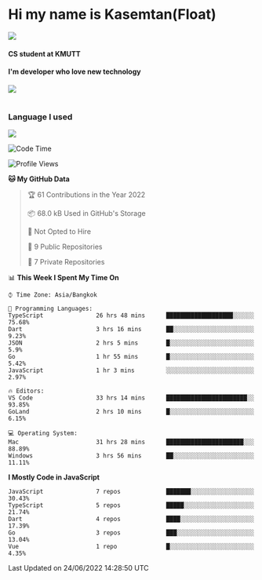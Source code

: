 # Hi my name is Kasemtan(Float)
![](https://64.media.tumblr.com/9c2a8f831efe8da556ffbf89cebb52c9/b86c1ab833a37e32-93/s1280x1920/d000dc22f75df64be2bc150f5fa69c4f6df6bb07.gifv)
#### CS student at KMUTT
#### I'm developer who love new technology
[![](https://github-readme-stats.vercel.app/api?username=FloatKasemtan&show_icons=true&theme=nightowl)]()
#
### Language I used
[![](https://github-readme-stats.vercel.app/api/top-langs/?username=FloatKasemtan&layout=compact&theme=nightowl)]()
<!--START_SECTION:waka-->
![Code Time](http://img.shields.io/badge/Code%20Time-502%20hrs%209%20mins-blue)

![Profile Views](http://img.shields.io/badge/Profile%20Views-0-blue)

**🐱 My GitHub Data** 

> 🏆 61 Contributions in the Year 2022
 > 
> 📦 68.0 kB Used in GitHub's Storage 
 > 
> 🚫 Not Opted to Hire
 > 
> 📜 9 Public Repositories 
 > 
> 🔑 7 Private Repositories  
 > 
📊 **This Week I Spent My Time On** 

```text
⌚︎ Time Zone: Asia/Bangkok

💬 Programming Languages: 
TypeScript               26 hrs 48 mins      ███████████████████░░░░░░   75.68% 
Dart                     3 hrs 16 mins       ██░░░░░░░░░░░░░░░░░░░░░░░   9.23% 
JSON                     2 hrs 5 mins        █░░░░░░░░░░░░░░░░░░░░░░░░   5.9% 
Go                       1 hr 55 mins        █░░░░░░░░░░░░░░░░░░░░░░░░   5.42% 
JavaScript               1 hr 3 mins         ░░░░░░░░░░░░░░░░░░░░░░░░░   2.97%

🔥 Editors: 
VS Code                  33 hrs 14 mins      ███████████████████████░░   93.85% 
GoLand                   2 hrs 10 mins       █░░░░░░░░░░░░░░░░░░░░░░░░   6.15%

💻 Operating System: 
Mac                      31 hrs 28 mins      ██████████████████████░░░   88.89% 
Windows                  3 hrs 56 mins       ██░░░░░░░░░░░░░░░░░░░░░░░   11.11%

```

**I Mostly Code in JavaScript** 

```text
JavaScript               7 repos             ███████░░░░░░░░░░░░░░░░░░   30.43% 
TypeScript               5 repos             █████░░░░░░░░░░░░░░░░░░░░   21.74% 
Dart                     4 repos             ████░░░░░░░░░░░░░░░░░░░░░   17.39% 
Go                       3 repos             ███░░░░░░░░░░░░░░░░░░░░░░   13.04% 
Vue                      1 repo              █░░░░░░░░░░░░░░░░░░░░░░░░   4.35%

```



 Last Updated on 24/06/2022 14:28:50 UTC
<!--END_SECTION:waka-->
<!--
**FloatKasemtan/FloatKasemtan** is a ✨ _special_ ✨ repository because its `README.md` (this file) appears on your GitHub profile.

Here are some ideas to get you started:

- 🔭 I’m currently working on ...
- 🌱 I’m currently learning ...
- 👯 I’m looking to collaborate on ...
- 🤔 I’m looking for help with ...
- 💬 Ask me about ...
- 📫 How to reach me: ...
- 😄 Pronouns: ...
- ⚡ Fun fact: ...
-->
